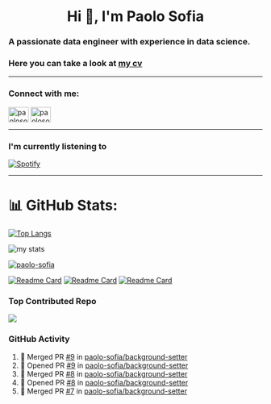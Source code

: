 <h1 align="center">Hi 👋, I'm Paolo Sofia</h1>

### A passionate data engineer with experience in data science.

### Here you can take a look at [my cv](https://drive.google.com/file/d/1nHZJWvI6fmaFNCpOS4rFRodcyHScY2dm/view?usp=drive_link)

---

<h3 align="left">Connect with me:</h3>
<p align="left"> 
<a href="https://linkedin.com/in/paolosofia" target="blank"><img align="center" src="https://raw.githubusercontent.com/rahuldkjain/github-profile-readme-generator/master/src/images/icons/Social/linked-in-alt.svg" alt="paolosofia" height="30" width="40" /></a>
<a href="https://kaggle.com/paolosofia" target="blank"><img align="center" src="https://raw.githubusercontent.com/rahuldkjain/github-profile-readme-generator/master/src/images/icons/Social/kaggle.svg" alt="paolosofia" height="30" width="40" /></a>
</p>

---

### I'm currently listening to
[![Spotify](https://spotify-github-banner.vercel.app/api/spotify)](https://open.spotify.com/user/paolo.s16
)

---
# 📊 GitHub Stats:

[![Top Langs](https://github-readme-stats.vercel.app/api/top-langs/?username=paolo-sofia&layout=compact)](https://github.com/anuraghazra/github-readme-stats)

<img alt="my stats" src="https://github-readme-stats.vercel.app/api?username=paolo-sofia&show_icons=true&theme=catppuccin_mocha&show=reviews,discussions_started,discussions_answered,prs_merged,prs_merged_percentage" />

<p align="left"> <a href="https://github.com/ryo-ma/github-profile-trophy"><img src="https://github-profile-trophy.vercel.app/?username=paolo-sofia" alt="paolo-sofia" /></a> </p>



[![Readme Card](https://github-readme-stats.vercel.app/api/pin/?username=paolo-sofia&repo=fraud-detection)](https://github.com/paolo-sofia/fraud-detection)
[![Readme Card](https://github-readme-stats.vercel.app/api/pin/?username=paolo-sofia&repo=churn-prediction-tbauctions)](https://github.com/paolo-sofia/churn-prediction-tbauctions)
[![Readme Card](https://github-readme-stats.vercel.app/api/pin/?username=paolo-sofia&repo=spotify-playlist-generator)](https://github.com/paolo-sofia/spotify-playlist-generator)


### Top Contributed Repo

![](https://github-contributor-stats.vercel.app/api?username=paolo-sofia&limit=5&theme=catppuccin_mocha&combine_all_yearly_contributions=true)

### GitHub Activity
  <!--START_SECTION:activity-->
1. 🎉 Merged PR [#9](https://github.com/paolo-sofia/background-setter/pull/9) in [paolo-sofia/background-setter](https://github.com/paolo-sofia/background-setter)
2. 💪 Opened PR [#9](https://github.com/paolo-sofia/background-setter/pull/9) in [paolo-sofia/background-setter](https://github.com/paolo-sofia/background-setter)
3. 🎉 Merged PR [#8](https://github.com/paolo-sofia/background-setter/pull/8) in [paolo-sofia/background-setter](https://github.com/paolo-sofia/background-setter)
4. 💪 Opened PR [#8](https://github.com/paolo-sofia/background-setter/pull/8) in [paolo-sofia/background-setter](https://github.com/paolo-sofia/background-setter)
5. 🎉 Merged PR [#7](https://github.com/paolo-sofia/background-setter/pull/7) in [paolo-sofia/background-setter](https://github.com/paolo-sofia/background-setter)
  <!--END_SECTION:activity-->
